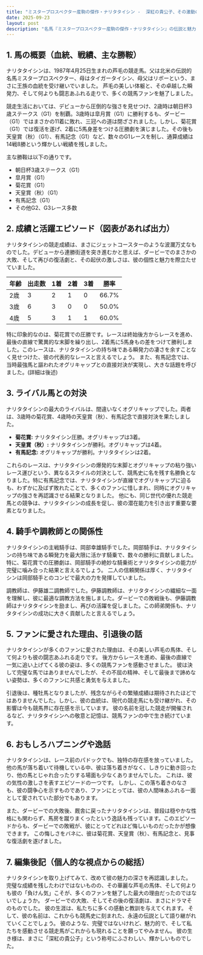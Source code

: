 ```yaml
---
title: "ミスタープロスペクター産駒の傑作・ナリタタイシン -  深紅の貴公子、その激動の生涯"
date: 2025-09-23
layout: post
description: "名馬『ミスタープロスペクター産駒の傑作・ナリタタイシン』の伝説と魅力を深堀り"
---
```


## 1. 馬の概要（血統、戦績、主な勝鞍）

ナリタタイシンは、1987年4月25日生まれの芦毛の競走馬。父は北米の伝説的名馬ミスタープロスペクター、母はタイガータイシン、母父はリボーという、まさに王族の血統を受け継いでいました。  芦毛の美しい体躯と、その卓越した瞬発力、そして何よりも闘志あふれる走りで、多くの競馬ファンを魅了しました。

競走生活においては、デビューから圧倒的な強さを見せつけ、2歳時は朝日杯3歳ステークス（G1）を制覇。3歳時は皐月賞（G1）に勝利するも、ダービー（G1）ではまさかの11着に敗れ、三冠への道は閉ざされました。しかし、菊花賞（G1）では復活を遂げ、2着に5馬身差をつける圧勝劇を演じました。その後も天皇賞（秋）（G1）、有馬記念（G1）など、数々のG1レースを制し、通算成績は14戦8勝という輝かしい戦績を残しました。

主な勝鞍は以下の通りです。

* 朝日杯3歳ステークス（G1）
* 皐月賞（G1）
* 菊花賞（G1）
* 天皇賞（秋）（G1）
* 有馬記念（G1）
* その他G2、G3レース多数


## 2. 成績と活躍エピソード（図表があれば出力）

ナリタタイシンの競走成績は、まさにジェットコースターのような波瀾万丈なものでした。デビューから連勝街道を突き進むかと思えば、ダービーでのまさかの大敗、そして再びの復活劇と、その起伏の激しさは、彼の個性と魅力を際立たせていました。

| 年齢 | 出走数 | 1着 | 2着 | 3着 | 勝率 |
|---|---|---|---|---|---|
| 2歳 | 3 | 2 | 1 | 0 | 66.7% |
| 3歳 | 6 | 3 | 0 | 0 | 50.0% |
| 4歳 | 5 | 3 | 1 | 1 | 60.0% |

特に印象的なのは、菊花賞での圧勝です。レースは終始後方からレースを進め、最後の直線で驚異的な末脚を繰り出し、2着馬に5馬身もの差をつけて勝利しました。このレースは、ナリタタイシンの持ち味である瞬発力の凄さを余すことなく見せつけた、彼の代表的なレースと言えるでしょう。  また、有馬記念では、当時最強馬と謳われたオグリキャップとの直接対決が実現し、大きな話題を呼びました。(詳細は後述)


## 3. ライバル馬との対決

ナリタタイシンの最大のライバルは、間違いなくオグリキャップでした。両者は、3歳時の菊花賞、4歳時の天皇賞（秋）、有馬記念で直接対決を果たしました。

* **菊花賞:** ナリタタイシン圧勝。オグリキャップは3着。
* **天皇賞（秋）:** ナリタタイシンが勝利。オグリキャップは4着。
* **有馬記念:**  オグリキャップが勝利。ナリタタイシンは2着。

これらのレースは、ナリタタイシンの爆発的な末脚とオグリキャップの粘り強いレース運びという、異なるスタイルの対決として、競馬史に名を残す名勝負となりました。特に有馬記念では、ナリタタイシンが直線でオグリキャップに迫るも、わずかに及ばず敗れたことで、多くのファンに惜しまれ、同時にオグリキャップの強さを再認識させる結果となりました。  他にも、同じ世代の優れた競走馬との競争は、ナリタタイシンの成長を促し、彼の潜在能力を引き出す重要な要素となりました。


## 4. 騎手や調教師との関係性

ナリタタイシンの主戦騎手は、岡部幸雄騎手でした。岡部騎手は、ナリタタイシンの持ち味である瞬発力を最大限に活かす騎乗で、数々の勝利に貢献しました。特に、菊花賞での圧勝劇は、岡部騎手の絶妙な騎乗術とナリタタイシンの能力が完璧に噛み合った結果と言えるでしょう。  二人の信頼関係は厚く、ナリタタイシンは岡部騎手とのコンビで最大の力を発揮していました。

調教師は、伊藤雄二調教師でした。伊藤調教師は、ナリタタイシンの繊細な一面を理解し、彼に最適な調教方法を施しました。ダービーでの敗戦後も、伊藤調教師はナリタタイシンを励まし、再びの活躍を促しました。この師弟関係も、ナリタタイシンの成功に大きく貢献したと言えるでしょう。


## 5. ファンに愛された理由、引退後の話

ナリタタイシンが多くのファンに愛された理由は、その美しい芦毛の馬体、そして何よりも彼の闘志あふれる走りです。  後方からレースを進め、最後の直線で一気に追い上げてくる彼の姿は、多くの競馬ファンを感動させました。  彼は決して完璧な馬ではありませんでしたが、その不屈の精神、そして最後まで諦めない姿勢は、多くのファンに共感と勇気を与えました。

引退後は、種牡馬となりましたが、残念ながらその繁殖成績は期待されたほどではありませんでした。しかし、彼の血統は、現代の競走馬にも受け継がれ、その影響は今も競馬界に存在感を示しています。  彼の名前を冠した競走が開催されるなど、ナリタタイシンへの敬意と記憶は、競馬ファンの中で生き続けています。


## 6. おもしろハプニングや逸話

ナリタタイシンは、レース前のパドックでも、独特の存在感を放っていました。  他の馬が落ち着いて待機している中、彼は落ち着きがなく、しきりに動き回ったり、他の馬とじゃれ合ったりする場面も少なくありませんでした。  これは、彼の気性の激しさを表すエピソードの一つです。  しかし、この落ち着きのなさも、彼の闘争心を示すものであり、ファンにとっては、彼の人間味あふれる一面として愛されていた部分でもあります。

また、ダービーでの大敗後、厩舎に戻ったナリタタイシンは、普段は穏やかな性格にも関わらず、馬房を蹴りまくったという逸話も残っています。このエピソードからも、ダービーでの敗戦が、彼にとってどれほど悔しいものだったかが想像できます。  この悔しさをバネに、彼は菊花賞、天皇賞（秋）、有馬記念と、見事な復活劇を遂げました。


## 7. 編集後記（個人的な視点からの総括）

ナリタタイシンを取り上げてみて、改めて彼の魅力の深さを再認識しました。  完璧な成績を残したわけではないものの、その華麗な芦毛の馬体、そして何よりも彼の「負けん気」こそが、多くのファンを魅了した最大の理由だったのではないでしょうか。  ダービーでの大敗、そしてその後の復活劇は、まさにドラマそのものでした。  彼の生涯は、私たちに多くの感動と教訓を与えてくれます。  そして、彼の名前は、これからも競馬史に刻まれた、永遠の伝説として語り継がれていくことでしょう。  彼のような、完璧ではないけれど、魅力的で、そして私たちを感動させる競走馬がこれからも現れることを願ってやみません。  彼の生き様は、まさに「深紅の貴公子」という称号にふさわしい、輝かしいものでした。
